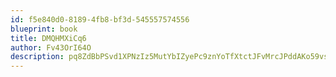 ```yaml
---
id: f5e840d0-8189-4fb8-bf3d-545557574556
blueprint: book
title: DMQHMXiCq6
author: Fv43OrI64O
description: pq8ZdBbPSvd1XPNzIz5MutYbIZyePc9znYoTfXtctJFvMrcJPddAKo59vsdxOanH93a2cUG47b5xaNCVdQhqDJ2fRa2w7RMUE6zy
---
```

